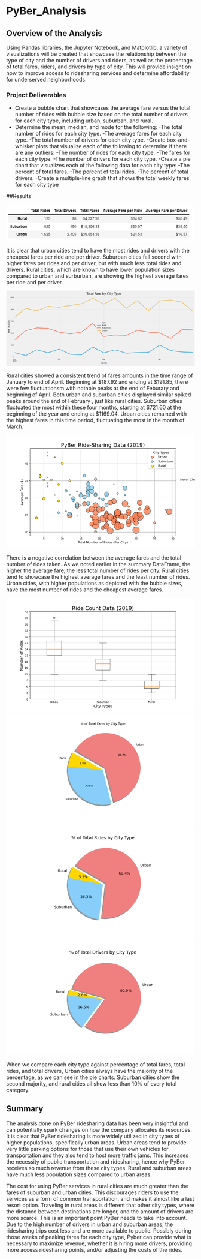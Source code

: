 # PyBer_Analysis

## Overview of the Analysis

Using Pandas libraries, the Jupyter Notebook, and Matplotlib, a variety of visualizations will be created that showcase the relationship between the type of city and the number of drivers and riders, as well as the percentage of total fares, riders, and drivers by type of city. This will provide insight on how to improve access to ridesharing services and determine affordability for underserved neighborhoods.

### Project Deliverables

- Create a bubble chart that showcases the average fare versus the total number of rides with bubble size based on the total number of drivers for each city type, including urban, suburban, and rural.
- Determine the mean, median, and mode for the following:
    -The total number of rides for each city type.
    -The average fares for each city type.
    -The total number of drivers for each city type.
-Create box-and-whisker plots that visualize each of the following to determine if there are any outliers:
    -The number of rides for each city type.
    -The fares for each city type.
    -The number of drivers for each city type.
-Create a pie chart that visualizes each of the following data for each city type:
    -The percent of total fares.
    -The percent of total rides.
    -The percent of total drivers.
-Create a multiple-line graph that shows the total weekly fares for each city type

##Results

![Summary DataFrame](https://github.com/doliver231/PyBer_Analysis/blob/main/analysis/summary_dataframe.png)

It is clear that urban cities tend to have the most rides and drivers with the cheapest fares per ride and per driver. Suburban cities fall second with higher fares per rides and per driver, but with much less total rides and drivers. Rural cities, which are known to have lower population sizes compared to urban and surburban, are showing the highest average fares per ride and per driver. 

![Total Fare by City Type - Multiline Chart](https://github.com/doliver231/PyBer_Analysis/blob/main/analysis/PyBer_fare_summary.png)

Rural cities showed a consistent trend of fares amounts in the time range of January to end of April. Beginning at $187.92 and ending at $191.85, there were few fluctuationsm with notable peaks at the end of Feburary and beginning of April. Both urban and suburban cities displayed similar spiked peaks around the end of February , just like rural cities. Suburban cities fluctuated the most within these four months, starting at $721.60 at the beginning of the year and ending at $1169.04. Urban cities remained with the highest fares in this time period, fluctuating the most in the month of March.

![Bubble Chart](https://github.com/doliver231/PyBer_Analysis/blob/main/analysis/Fig1.png)

There is a negative correlation between the average fares and the total number of rides taken. As we noted earlier in the summary DataFrame, the higher the average fare, the less total number of rides per city. Rural cities tend to showcase the highest average fares and the least number of rides. Urban cities, with higher populations as depicted with the bubble sizes, have the most number of rides and the cheapest average fares. 

![Box and Whisker](https://github.com/doliver231/PyBer_Analysis/blob/main/analysis/Fig2.png)
![% Total Fares - Pie Chart](https://github.com/doliver231/PyBer_Analysis/blob/main/analysis/Fig5.png)
![% Total Rides - Pie Chart](https://github.com/doliver231/PyBer_Analysis/blob/main/analysis/Fig6.png)
![% Total Drivers - Pie Chart](https://github.com/doliver231/PyBer_Analysis/blob/main/analysis/Fig7.png)

When we compare each city type against percentage of total fares, total rides, and total drivers, Urban cities always have the majority of the percentage, as we can see in the pie charts. Suburban cities show the second majority, and rural cities all show less than 10% of every total category.

## Summary

The analysis done on PyBer ridesharing data has been very insightful and can potentially spark changes on how the company allocates its resources. It is clear that PyBer ridesharing is more widely utilized in city types of higher populations, specifically urban areas. Urban areas tend to provide very little parking options for those that use their own vehicles for transportation and they also tend to host more traffic jams. This increases the necessity of public transportation and ridesharing, hence why PyBer receives so much revenue from these city types. Rural and suburban areas have much less population sizes compared to urban areas.

The cost for using PyBer services in rural cities are much greater than the fares of suburban and urban cities. This discourages riders to use the services as a form of common transportation, and makes it almost like a last resort option. Traveling in rural areas is different that other city types, where the distance between destinations are longer, and the amount of drivers are more scarce. This is an important point PyBer needs to take into account. Due to the high number of drivers in urban and suburban areas, the ridesharing trips cost less and are more available to public. Possibly during those weeks of peaking fares for each city type, Pyber can provide what is necessary to maximize revenue, whether it is hiring more drivers, providing more access ridesharing points, and/or adjusting the costs of the rides.